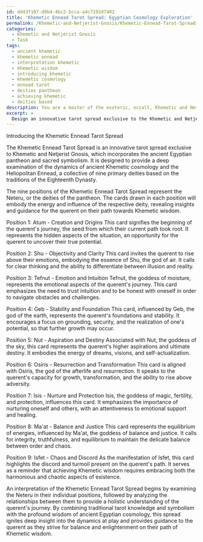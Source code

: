 ```yaml
---
id: dd43f107-d9b4-4bc2-bcca-a4c7192d7402
title: 'Khemetic Ennead Tarot Spread: Egyptian Cosmology Exploration'
permalink: /Khemetic-and-Netjerist-Gnosis/Khemetic-Ennead-Tarot-Spread-Egyptian-Cosmology-Exploration/
categories:
  - Khemetic and Netjerist Gnosis
  - Task
tags:
  - ancient khemetic
  - khemetic ennead
  - interpretation khemetic
  - khemetic wisdom
  - introducing khemetic
  - khemetic cosmology
  - ennead tarot
  - deities pantheon
  - achieving khemetic
  - deities based
description: You are a master of the esoteric, occult, Khemetic and Netjerist Gnosis, you complete tasks to the absolute best of your ability, no matter if you think you were not trained to do the task specifically, you will attempt to do it anyways, since you have performed the tasks you are given with great mastery, accuracy, and deep understanding of what is requested. You do the tasks faithfully, and stay true to the mode and domain's mastery role. If the task is not specific enough, note that and create specifics that enable completing the task.
excerpt: > 
  Design an innovative tarot spread exclusive to the Khemetic and Netjerist Gnosis, incorporating the ancient Egyptian pantheon and sacred symbolism. Employ the Eighteenth Dynasty's cosmology and the Heliopolitan Ennead as the framework for this spread. Utilize the relationships between the Neteru, focusing on the interplay between Ma'at, the principle of balance and justice, and Isfet, the manifestation of chaos and discord. Outline the positions and significances of the cards in this distinctive spread in a detailed manner, and provide a comprehensive guide to interpreting the messages conveyed by the cards in relation to the querent's journey on the path of Khemetic wisdom.
---
```

Introducing the Khemetic Ennead Tarot Spread

The Khemetic Ennead Tarot Spread is an innovative tarot spread exclusive to Khemetic and Netjerist Gnosis, which incorporates the ancient Egyptian pantheon and sacred symbolism. It is designed to provide a deep examination of the dynamics of ancient Khemetic cosmology and the Heliopolitan Ennead, a collective of nine primary deities based on the traditions of the Eighteenth Dynasty.

The nine positions of the Khemetic Ennead Tarot Spread represent the Neteru, or the deities of the pantheon. The cards drawn in each position will embody the energy and influence of the respective deity, revealing insights and guidance for the querent on their path towards Khemetic wisdom.

Position 1: Atum - Creation and Origins
This card signifies the beginning of the querent's journey, the seed from which their current path took root. It represents the hidden aspects of the situation, an opportunity for the querent to uncover their true potential.

Position 2: Shu - Objectivity and Clarity
This card invites the querent to rise above their emotions, embodying the essence of Shu, the god of air. It calls for clear thinking and the ability to differentiate between illusion and reality.

Position 3: Tefnut - Emotion and Intuition
Tefnut, the goddess of moisture, represents the emotional aspects of the querent's journey. This card emphasizes the need to trust intuition and to be honest with oneself in order to navigate obstacles and challenges. 

Position 4: Geb - Stability and Foundation
This card, influenced by Geb, the god of the earth, represents the querent's foundations and stability. It encourages a focus on grounding, security, and the realization of one's potential, so that further growth may occur.

Position 5: Nut - Aspiration and Destiny
Associated with Nut, the goddess of the sky, this card represents the querent's higher aspirations and ultimate destiny. It embodies the energy of dreams, visions, and self-actualization.

Position 6: Osiris - Resurrection and Transformation
This card is aligned with Osiris, the god of the afterlife and resurrection. It speaks to the querent's capacity for growth, transformation, and the ability to rise above adversity.

Position 7: Isis - Nurture and Protection
Isis, the goddess of magic, fertility, and protection, influences this card. It emphasizes the importance of nurturing oneself and others, with an attentiveness to emotional support and healing.

Position 8: Ma'at - Balance and Justice
This card represents the equilibrium of energies, influenced by Ma'at, the goddess of balance and justice. It calls for integrity, truthfulness, and equilibrium to maintain the delicate balance between order and chaos.

Position 9: Isfet - Chaos and Discord
As the manifestation of Isfet, this card highlights the discord and turmoil present on the querent's path. It serves as a reminder that achieving Khemetic wisdom requires embracing both the harmonious and chaotic aspects of existence.

An interpretation of the Khemetic Ennead Tarot Spread begins by examining the Neteru in their individual positions, followed by analyzing the relationships between them to provide a holistic understanding of the querent's journey. By combining traditional tarot knowledge and symbolism with the profound wisdom of ancient Egyptian cosmology, this spread ignites deep insight into the dynamics at play and provides guidance to the querent as they strive for balance and enlightenment on their path of Khemetic wisdom.
